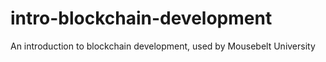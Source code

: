 # intro-blockchain-development
An introduction to blockchain development, used by Mousebelt University
